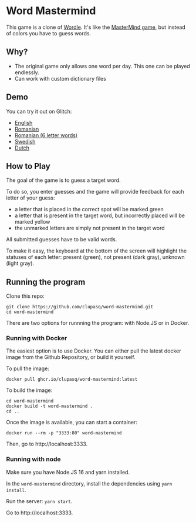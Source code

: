 # Word Mastermind

This game is a clone of [Wordle](https://www.powerlanguage.co.uk/wordle/).
It's like the [MasterMind game](https://en.wikipedia.org/wiki/Mastermind_(board_game)), but instead of colors you have to guess words.

## Why?

* The original game only allows one word per day. This one can be played endlessly.
* Can work with custom dictionary files

## Demo

You can try it out on Glitch:

* [English](https://word-mastermind.glitch.me/)
* [Romanian](https://word-mastermind.glitch.me/?dictName=ro-ro-5)
* [Romanian (6 letter words)](https://word-mastermind.glitch.me/?dictName=ro-ro-6)
* [Swedish](https://word-mastermind.glitch.me/?dictName=sv-se-5)
* [Dutch](https://word-mastermind.glitch.me/?dictName=nl-nl-5)

## How to Play

The goal of the game is to guess a target word.

To do so, you enter guesses and the game will provide feedback for each letter of your guess:

* a letter that is placed in the correct spot will be marked green
* a letter that is present in the target word, but incorrectly placed will be marked yellow
* the unmarked letters are simply not present in the target word

All submitted guesses have to be valid words.

To make it easy, the keyboard at the bottom of the screen will highlight the statuses of each letter: present (green), not present (dark gray), unknown (light gray).

## Running the program

Clone this repo:

```
git clone https://github.com/clupasq/word-mastermind.git
cd word-mastermind
```

There are two options for runnning the program: with Node.JS or in Docker.


### Running with Docker

The easiest option is to use Docker.
You can either pull the latest docker image from the Github Repository, or build it yourself.

To pull the image:

```
docker pull ghcr.io/clupasq/word-mastermind:latest
```

To build the image:

```
cd word-mastermind
docker build -t word-mastermind .
cd ..
```

Once the image is available, you can start a container:

```
docker run --rm -p "3333:80" word-mastermind
```

Then, go to http://localhost:3333.


### Running with node

Make sure you have Node.JS 16 and yarn installed.

In the `word-mastermind` directory, install the dependencies using `yarn install`.

Run the server: `yarn start`.

Go to http://localhost:3333.
